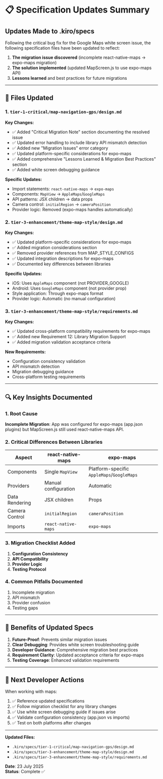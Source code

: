 # 📋 Specification Updates Summary

## Updates Made to .kiro/specs

Following the critical bug fix for the Google Maps white screen issue, the following specification files have been updated to reflect:

1. **The migration issue discovered** (incomplete react-native-maps → expo-maps migration)
2. **The solution implemented** (updated MapScreen.js to use expo-maps API)
3. **Lessons learned** and best practices for future migrations

---

## 📁 Files Updated

### 1. `tier-1-critical/map-navigation-gps/design.md`

**Key Changes:**
- ✅ Added "Critical Migration Note" section documenting the resolved issue
- ✅ Updated error handling to include library API mismatch detection
- ✅ Added new "Migration Issues" error category
- ✅ Updated platform-specific considerations for expo-maps
- ✅ Added comprehensive "Lessons Learned & Migration Best Practices" section
- ✅ Added white screen debugging guidance

**Specific Updates:**
- Import statements: `react-native-maps` → `expo-maps`
- Components: `MapView` → `AppleMaps`/`GoogleMaps`
- API patterns: JSX children → data props
- Camera control: `initialRegion` → `cameraPosition`
- Provider logic: Removed (expo-maps handles automatically)

### 2. `tier-3-enhancement/theme-map-style/design.md`

**Key Changes:**
- ✅ Updated platform-specific considerations for expo-maps
- ✅ Added migration considerations section
- ✅ Removed provider references from MAP_STYLE_CONFIGS
- ✅ Updated integration descriptions for expo-maps
- ✅ Documented key differences between libraries

**Specific Updates:**
- iOS: Uses `AppleMaps` component (not PROVIDER_GOOGLE)
- Android: Uses `GoogleMaps` component (not provider prop)
- Style application: Through expo-maps format
- Provider logic: Automatic (no manual configuration)

### 3. `tier-3-enhancement/theme-map-style/requirements.md`

**Key Changes:**
- ✅ Updated cross-platform compatibility requirements for expo-maps
- ✅ Added new Requirement 12: Library Migration Support
- ✅ Added migration validation acceptance criteria

**New Requirements:**
- Configuration consistency validation
- API mismatch detection
- Migration debugging guidance
- Cross-platform testing requirements

---

## 🔍 Key Insights Documented

### 1. Root Cause
**Incomplete Migration**: App was configured for expo-maps (app.json plugins) but MapScreen.js still used react-native-maps API.

### 2. Critical Differences Between Libraries

| Aspect | react-native-maps | expo-maps |
|--------|------------------|-----------|
| Components | Single `MapView` | Platform-specific `AppleMaps`/`GoogleMaps` |
| Providers | Manual configuration | Automatic |
| Data Rendering | JSX children | Props |
| Camera Control | `initialRegion` | `cameraPosition` |
| Imports | `react-native-maps` | `expo-maps` |

### 3. Migration Checklist Added

1. **Configuration Consistency**
2. **API Compatibility** 
3. **Provider Logic**
4. **Testing Protocol**

### 4. Common Pitfalls Documented

1. Incomplete migration
2. API mismatch
3. Provider confusion
4. Testing gaps

---

## 🚀 Benefits of Updated Specs

1. **Future-Proof**: Prevents similar migration issues
2. **Clear Debugging**: Provides white screen troubleshooting guide
3. **Developer Guidance**: Comprehensive migration best practices
4. **Requirement Clarity**: Updated acceptance criteria for expo-maps
5. **Testing Coverage**: Enhanced validation requirements

---

## 📝 Next Developer Actions

When working with maps:

1. ✅ Reference updated specifications
2. ✅ Follow migration checklist for any library changes
3. ✅ Use white screen debugging guide if issues arise
4. ✅ Validate configuration consistency (app.json vs imports)
5. ✅ Test on both platforms after changes

---

**Updated Files:**
- `.kiro/specs/tier-1-critical/map-navigation-gps/design.md`
- `.kiro/specs/tier-3-enhancement/theme-map-style/design.md`
- `.kiro/specs/tier-3-enhancement/theme-map-style/requirements.md`

**Date**: 23 July 2025  
**Status**: Complete ✅
